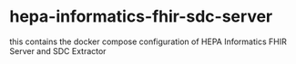 # hepa-informatics-fhir-sdc-server
this contains the docker compose configuration of HEPA Informatics FHIR Server and SDC Extractor
